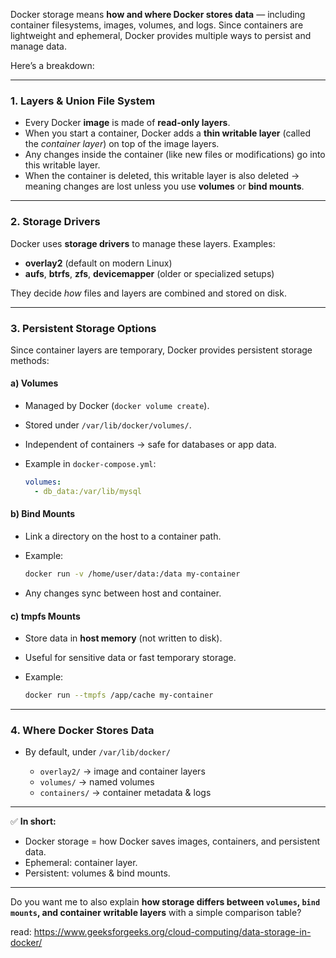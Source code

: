 Docker storage means **how and where Docker stores data** — including container filesystems, images, volumes, and logs. Since containers are lightweight and ephemeral, Docker provides multiple ways to persist and manage data.

Here’s a breakdown:

---

### 1. **Layers & Union File System**

* Every Docker **image** is made of **read-only layers**.
* When you start a container, Docker adds a **thin writable layer** (called the *container layer*) on top of the image layers.
* Any changes inside the container (like new files or modifications) go into this writable layer.
* When the container is deleted, this writable layer is also deleted → meaning changes are lost unless you use **volumes** or **bind mounts**.

---

### 2. **Storage Drivers**

Docker uses **storage drivers** to manage these layers.
Examples:

* **overlay2** (default on modern Linux)
* **aufs**, **btrfs**, **zfs**, **devicemapper** (older or specialized setups)

They decide *how* files and layers are combined and stored on disk.

---

### 3. **Persistent Storage Options**

Since container layers are temporary, Docker provides persistent storage methods:

#### a) **Volumes**

* Managed by Docker (`docker volume create`).
* Stored under `/var/lib/docker/volumes/`.
* Independent of containers → safe for databases or app data.
* Example in `docker-compose.yml`:

  ```yaml
  volumes:
    - db_data:/var/lib/mysql
  ```

#### b) **Bind Mounts**

* Link a directory on the host to a container path.
* Example:

  ```bash
  docker run -v /home/user/data:/data my-container
  ```
* Any changes sync between host and container.

#### c) **tmpfs Mounts**

* Store data in **host memory** (not written to disk).
* Useful for sensitive data or fast temporary storage.
* Example:

  ```bash
  docker run --tmpfs /app/cache my-container
  ```

---

### 4. **Where Docker Stores Data**

* By default, under `/var/lib/docker/`

  * `overlay2/` → image and container layers
  * `volumes/` → named volumes
  * `containers/` → container metadata & logs

---

✅ **In short:**

* Docker storage = how Docker saves images, containers, and persistent data.
* Ephemeral: container layer.
* Persistent: volumes & bind mounts.

---

Do you want me to also explain **how storage differs between `volumes`, `bind mounts`, and container writable layers** with a simple comparison table?

read: https://www.geeksforgeeks.org/cloud-computing/data-storage-in-docker/
